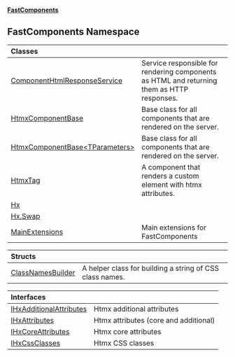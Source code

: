 #### [FastComponents](FastComponents.md 'FastComponents')

## FastComponents Namespace

| Classes | |
| :--- | :--- |
| [ComponentHtmlResponseService](FastComponents.ComponentHtmlResponseService.md 'FastComponents.ComponentHtmlResponseService') | Service responsible for rendering components as HTML and returning them as HTTP responses. |
| [HtmxComponentBase](FastComponents.HtmxComponentBase.md 'FastComponents.HtmxComponentBase') | Base class for all components that are rendered on the server. |
| [HtmxComponentBase&lt;TParameters&gt;](FastComponents.HtmxComponentBase_TParameters_.md 'FastComponents.HtmxComponentBase<TParameters>') | Base class for all components that are rendered on the server. |
| [HtmxTag](FastComponents.HtmxTag.md 'FastComponents.HtmxTag') | A component that renders a custom element with htmx attributes. |
| [Hx](FastComponents.Hx.md 'FastComponents.Hx') | |
| [Hx.Swap](FastComponents.Hx.Swap.md 'FastComponents.Hx.Swap') | |
| [MainExtensions](FastComponents.MainExtensions.md 'FastComponents.MainExtensions') | Main extensions for FastComponents |

| Structs | |
| :--- | :--- |
| [ClassNamesBuilder](FastComponents.ClassNamesBuilder.md 'FastComponents.ClassNamesBuilder') | A helper class for building a string of CSS class names. |

| Interfaces | |
| :--- | :--- |
| [IHxAdditionalAttributes](FastComponents.IHxAdditionalAttributes.md 'FastComponents.IHxAdditionalAttributes') | Htmx additional attributes |
| [IHxAttributes](FastComponents.IHxAttributes.md 'FastComponents.IHxAttributes') | Htmx attributes (core and additional) |
| [IHxCoreAttributes](FastComponents.IHxCoreAttributes.md 'FastComponents.IHxCoreAttributes') | Htmx core attributes |
| [IHxCssClasses](FastComponents.IHxCssClasses.md 'FastComponents.IHxCssClasses') | Htmx CSS classes |
